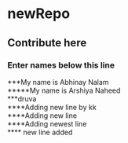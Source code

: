 # newRepo
## Contribute here
### Enter names below this line
***My name is Abhinay Nalam  
*****My name is Arshiya Naheed  
***druva  
****Adding new line by kk  
****Adding new line  
****Adding newest line   
**** new line added
